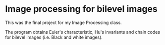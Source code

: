 # Image processing for bilevel images

This was the final project for my Image Processing class.

The program obtains Euler's characteristic, Hu's invariants and chain codes for bilevel images (i.e. Black and white images). 
